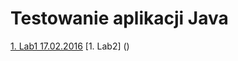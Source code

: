 # Testowanie aplikacji Java

[1. Lab1 17.02.2016](https://github.com/suscilowicz/java-testowanie/tree/master/lab01)
[1. Lab2] ()
